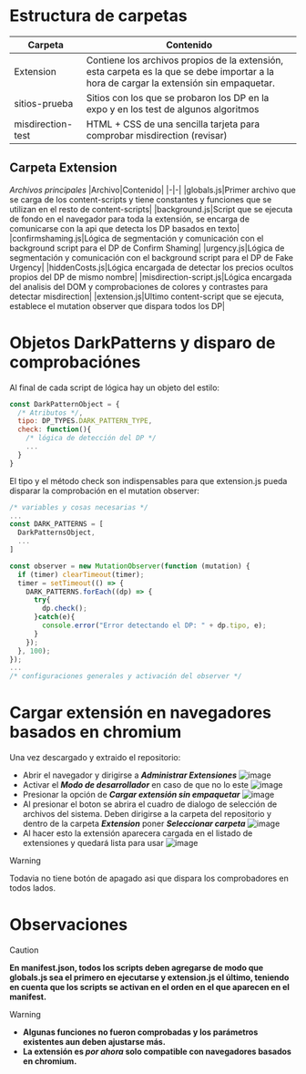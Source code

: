 # Estructura de carpetas
|Carpeta|Contenido|
|-|-|
|Extension|Contiene los archivos propios de la extensión, esta carpeta es la que se debe importar a la hora de cargar la extensión sin empaquetar.|
|sitios-prueba|Sitios con los que se probaron los DP en la expo y en los test de algunos algoritmos|
|misdirection-test|HTML + CSS de una sencilla tarjeta para comprobar misdirection (revisar)|

## Carpeta Extension
_Archivos principales_
|Archivo|Contenido|
|-|-|
|globals.js|Primer archivo que se carga de los content-scripts y tiene constantes y funciones que se utilizan en el resto de content-scripts|
|background.js|Script que se ejecuta de fondo en el navegador para toda la extensión, se encarga de comunicarse con la api que detecta los DP basados en texto|
|confirmshaming.js|Lógica de segmentación y comunicación con el background script para el DP de Confirm Shaming|
|urgency.js|Lógica de segmentación y comunicación con el background script para el DP de Fake Urgency|
|hiddenCosts.js|Lógica encargada de detectar los precios ocultos propios del DP de mismo nombre|
|misdirection-script.js|Lógica encargada del analisis del DOM y comprobaciones de colores y contrastes para detectar misdirection|
|extension.js|Ultimo content-script que se ejecuta, establece el mutation observer que dispara todos los DP|

# Objetos DarkPatterns y disparo de comprobaciónes
Al final de cada script de lógica hay un objeto del estilo:
```js
const DarkPatternObject = {
  /* Atributos */,
  tipo: DP_TYPES.DARK_PATTERN_TYPE,
  check: function(){
    /* lógica de detección del DP */
    ...
  }
}
```
El tipo y el método check son indispensables para que extension.js pueda disparar la comprobación en el mutation observer:
```js
/* variables y cosas necesarias */
...
const DARK_PATTERNS = [
  DarkPatternsObject,
  ...
]

const observer = new MutationObserver(function (mutation) {
  if (timer) clearTimeout(timer);
  timer = setTimeout(() => {
    DARK_PATTERNS.forEach((dp) => {
      try{
        dp.check(); 
      }catch(e){
        console.error("Error detectando el DP: " + dp.tipo, e);
      }
    });
  }, 100);
});
...
/* configuraciones generales y activación del observer */
```

# Cargar extensión en navegadores basados en chromium
Una vez descargado y extraido el repositorio:
- Abrir el navegador y dirigirse a **_Administrar Extensiones_**
![image](https://github.com/user-attachments/assets/6f0b5eea-e7e2-4304-9298-ad093242f937)
- Activar el **_Modo de desarrollador_** en caso de que no lo este
![image](https://github.com/user-attachments/assets/0589f9a7-3cdd-40f5-bc53-e7e22c7fa367)
- Presionar la opción de **_Cargar extensión sin empaquetar_**
![image](https://github.com/user-attachments/assets/0ed6d812-da04-454f-b023-96357e6bbf42)
- Al presionar el boton se abrira el cuadro de dialogo de selección de archivos del sistema. Deben dirigirse a la carpeta del repositorio y dentro de la carpeta **_Extension_** poner **_Seleccionar carpeta_**
![image](https://github.com/user-attachments/assets/6e744ef4-62d8-4d28-9001-1e9e09083185)
- Al hacer esto la extensión aparecera cargada en el listado de extensiones y quedará lista para usar
![image](https://github.com/user-attachments/assets/aec7f8b6-c078-4745-8ec6-2fe59e6609d9)

> [!WARNING]
> Todavia no tiene botón de apagado asi que dispara los comprobadores en todos lados.

# Observaciones
> [!CAUTION]
> **En manifest.json, todos los scripts deben agregarse de modo que globals.js sea el primero en ejecutarse y extension.js el último, teniendo en cuenta que los scripts se activan en el orden en el que aparecen en el manifest.**

> [!WARNING]
> - **Algunas funciones no fueron comprobadas y los parámetros existentes aun deben ajustarse más.**
> - **La extensión es _por ahora_ solo compatible con navegadores basados en chromium.**
